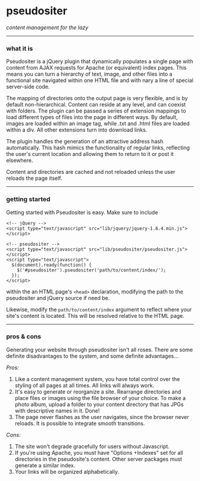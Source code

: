 # pseudositer

*content management for the lazy*

- - -

### what it is

Pseudositer is a jQuery plugin that dynamically populates a single page with content from AJAX requests for Apache (or equivalent) index pages. This means you can turn a hierarchy of text, image, and other files into a functional site navigated within one HTML file and with nary a line of special server-side code.

The mapping of directories onto the output page is very flexible, and is by default non-hierarchical. Content can reside at any level, and can coexist with folders. The plugin can be passed a series of extension mappings to load different types of files into the page in different ways. By default, images are loaded within an image tag, while .txt and .html files are loaded within a div. All other extensions turn into download links.

The plugin handles the generation of an attractive address hash automatically. This hash mimics the functionality of regular links, reflecting the user's current location and allowing them to return to it or post it elsewhere.

Content and directories are cached and not reloaded unless the user reloads the page itself.

- - -

### getting started

Getting started with Pseudositer is easy. Make sure to include

    <!-- jQuery -->
    <script type="text/javascript" src="lib/jquery/jquery-1.6.4.min.js"></script>
    
    <!-- pseudositer -->
    <script type="text/javascript" src="lib/pseudositer/pseudositer.js"></script>
    <script type="text/javascript">
      $(document).ready(function() {
        $('#pseudositer').pseudositer('path/to/content/index/');
      });
    </script>

within the an HTML page's `<head>` declaration, modifying the path to the pseudositer and jQuery source if need be.

Likewise, modify the `path/to/content/index` argument to reflect where your site's content is located.  This will be resolved relative to the HTML page.

- - -

### pros & cons

Generating your website through pseudositer isn't all roses. There are some definite disadvantages to the system, and some definite advantages...

*Pros:*

1. Like a content management system, you have total control over the styling of all pages at all times. All links will always work.
2. It's easy to generate or reorganize a site.  Rearrange directories and place files or images using the file browser of your choice. To make a photo album, upload a folder to your content directory that has JPGs with descriptive names in it. Done!
3. The page never flashes as the user navigates, since the browser never reloads.  It is possible to integrate smooth transitions.

*Cons:*

1. The site won't degrade gracefully for users without Javascript.
2. If you're using Apache, you must have "Options +Indexes" set for all directories in the pseudosite's content.  Other server packages must generate a similar index.
3. Your links will be organized alphabetically.